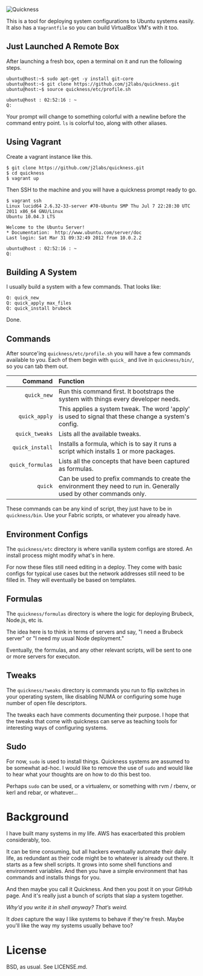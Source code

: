![Quickness](https://github.com/j2labs/quickness/raw/master/etc/logo.png)

This is a tool for deploying system configurations to Ubuntu systems easily. It also has a `Vagrantfile` so you can build VirtualBox VM's with it too.


## Just Launched A Remote Box

After launching a fresh box, open a terminal on it and run the following steps.

    ubuntu@host:~$ sudo apt-get -y install git-core
    ubuntu@host:~$ git clone https://github.com/j2labs/quickness.git
    ubuntu@host:~$ source quickness/etc/profile.sh 

    ubuntu@host : 02:52:16 : ~
    Q: 

Your prompt will change to something colorful with a newline before the command entry point. `ls` is colorful too, along with other aliases. 


## Using Vagrant

Create a vagrant instance like this.

    $ git clone https://github.com/j2labs/quickness.git
    $ cd quickness
    $ vagrant up
    
Then SSH to the machine and you will have a quickness prompt ready to go.

    $ vagrant ssh
    Linux lucid64 2.6.32-33-server #70-Ubuntu SMP Thu Jul 7 22:28:30 UTC 2011 x86_64 GNU/Linux
    Ubuntu 10.04.3 LTS

    Welcome to the Ubuntu Server!
    * Documentation:  http://www.ubuntu.com/server/doc
    Last login: Sat Mar 31 09:32:49 2012 from 10.0.2.2
    
    ubuntu@host : 02:52:16 : ~
    Q: 


## Building A System

I usually build a system with a few commands. That looks like:

    Q: quick_new
    Q: quick_apply max_files
    Q: quick_install brubeck

Done.


## Commands

After source'ing `quickness/etc/profile.sh` you will have a few commands available to you. Each of them begin with `quick_` and live in `quickness/bin/`, so you can tab them out.

| **Command**      | **Function**                                                                                                         |
|-----------------:|:---------------------------------------------------------------------------------------------------------------------|
| `quick_new`      | Run this command first. It bootstraps the system with things every developer needs.                                  |
| `quick_apply`    | This applies a system tweak. The word 'apply' is used to signal that these change a system's config.                 |
| `quick_tweaks`   | Lists all the available tweaks.                                                                                      |
| `quick_install`  | Installs a formula, which is to say it runs a script which installs 1 or more packages.                              |                          
| `quick_formulas` | Lists all the concepts that have been captured as formulas.                                                          |
| `quick`          | Can be used to prefix commands to create the environment they need to run in. Generally used by other commands only. |

These commands can be any kind of script, they just have to be in `quickness/bin`.  Use your Fabric scripts, or whatever you already have.


## Environment Configs

The `quickness/etc` directory is where vanilla system configs are stored. An install process might modify what's in here.

For now these files still need editing in a deploy. They come with basic configs for typical use cases but the network addresses still need to be filled in. They will eventually be based on templates.


## Formulas

The `quickness/formulas` directory is where the logic for deploying Brubeck, Node.js, etc is. 

The idea here is to think in terms of servers and say, "I need a Brubeck server" or "I need my usual Node deployment."

Eventually, the formulas, and any other relevant scripts, will be sent to one or more servers for executon.


## Tweaks

The `quickness/tweaks` directory is commands you run to flip switches in your operating system, like disabling NUMA or configuring some huge number of open file descriptors.

The tweaks each have comments documenting their purpose. I hope that the tweaks that come with quickness can serve as teaching tools for interesting ways of configuring systems.


## Sudo

For now, `sudo` is used to install things. Quickness systems are assumed to be somewhat ad-hoc. I would like to remove the use of `sudo` and would like to hear what your thoughts are on how to do this best too.

Perhaps `sudo` can be used, or a virtualenv, or something with rvm / rbenv, or kerl and rebar, or whatever...


# Background

I have built many systems in my life. AWS has exacerbated this problem considerably, too.

It can be time consuming, but all hackers eventually automate their daily life, as redundant as their code might be to whatever is already out there. It starts as a few shell scripts. It grows into some shell functions and environment variables. And then you have a simple environment that has commands and installs things for you.

And then maybe you call it Quickness. And then you post it on your GitHub page. And it's really just a bunch of scripts that slap a system together.

*Why’d you write it in shell anyway? That’s weird.*

It *does* capture the way I like systems to behave if they're fresh. Maybe you'll like the way my systems usually behave too?


# License

BSD, as usual. See LICENSE.md.
